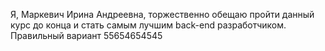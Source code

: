 Я, Маркевич Ирина Андреевна, торжественно обещаю пройти данный курс до конца и стать самым лучшим back-end разработчиком.
Правильный вариант
55654654545

